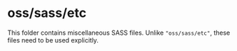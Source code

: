 # oss/sass/etc

This folder contains miscellaneous SASS files. Unlike `"oss/sass/etc"`, these files
need to be used explicitly.
